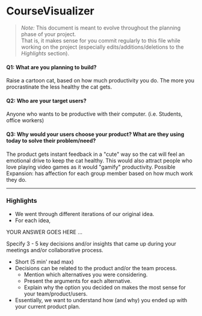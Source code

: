 # CourseVisualizer

 > _Note:_ This document is meant to evolve throughout the planning phase of your project.    
 > That is, it makes sense for you commit regularly to this file while working on the project (especially edits/additions/deletions to the _Highlights_ section).

#### Q1: What are you planning to build?

Raise a cartoon cat, based on how much productivity you do. The more you procrastinate the less healthy the cat gets.

#### Q2: Who are your target users?

Anyone who wants to be productive with their computer. (i.e. Students, office workers)

#### Q3: Why would your users choose your product? What are they using today to solve their problem/need?

The product gets instant feedback in a "cute" way so the cat will feel an emotional drive to keep the cat healthy.
This would also attract people who love playing video games as it would "gamify" productivity.
Possible Expansion: has affection for each group member based on how much work they do.



----

### Highlights

- We went through different iterations of our original idea.
- For each idea,

YOUR ANSWER GOES HERE ...

Specify 3 - 5 key decisions and/or insights that came up during your meetings
and/or collaborative process.

 * Short (5 min' read max)
 * Decisions can be related to the product and/or the team process.
    * Mention which alternatives you were considering.
    * Present the arguments for each alternative.
    * Explain why the option you decided on makes the most sense for your team/product/users.
 * Essentially, we want to understand how (and why) you ended up with your current product plan.
